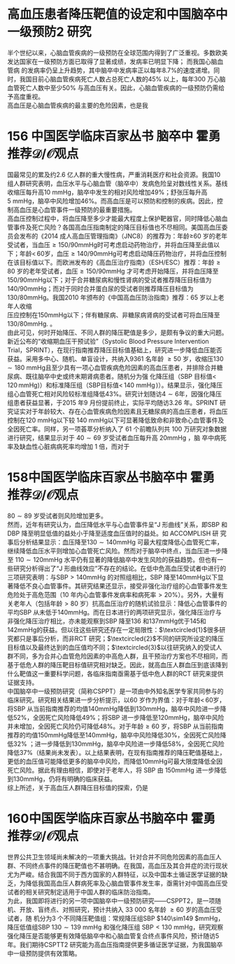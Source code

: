 # 高血压患者降压靶值的设定和中国脑卒中一级预防2 研究  
半个世纪以来，心脑血管疾病的一级预防在全球范围内得到了广泛重视。多数欧美发达国家在一级预防方面已取得了显著成绩，发病率已明显下降； 而我国心脑血管病 的发病率仍呈上升趋势，其中脑卒中发病率正以每年$8.7\%$的速度递增。同时，我国目前心脑血管疾病死亡人数占总死亡人数的$45\%$ 以上，每年300 万心脑血管死亡人数中至少$50\%$ 与高血压有关。因此，心脑血管疾病的一级预防仍需给予高度重视。  
高血压是心脑血管疾病的最主要的危险因素，也是我  
# 156 中国医学临床百家丛书 脑卒中  霍勇 推荐${\mathcal{D}}/{\mathcal{O}}$观点  
国最常见的累及约2.6 亿人群的重大慢性病，严重消耗医疗和社会资源。我国10 组人群研究表明，血压水平与心脑血管（脑卒中）发病危险呈对数线性关系。基线收缩压每升高$10\ \mathrm{mmHg}$，脑卒中发生的相对风险增加$49\%$；舒张压每升高$5~\mathrm{mmHg}$，脑卒中风险增加$46\%$。而高血压是可以预防和控制的疾病。因此，控制高血压是心血管事件一级预防的最重要措施。  
高血压控制过程中，将血压降至多少才能最大程度上保护靶器官，同时降低心脑血管事件及死亡风险？各国高血压指南制定的降压目标值也不尽相同。美国高血压委员会发布的《2014 成人高血压管理指南》（JNC8）的推荐为：年龄≥60 岁的老年受试者，当血压$\geqslant150/90\mathrm{mm}\mathrm{Hg}$时可考虑启动药物治疗，并将血压降至此值以下；年龄$<\,60$岁，血压$\geqslant140/90\mathrm{mm}\mathrm{Hg}$可考虑启动降压药物治疗，并将血压控制在该目标值以下。而欧洲发布的《高血压治疗指南》（ESH/ESC）推荐：年龄$\geqslant80$ 岁的老年受试者，血压$\geqslant150/90\mathrm{mm}\mathrm{Hg}$ 才可考虑开始降压，并将血压降至$150/90\mathrm{mmHg}$以下；对于合并糖尿病和慢性肾病的受试者推荐降压目标值为$140/90\mathrm{mmHg}$；而对于同时合并蛋白尿的受试者则推荐降压目标值为$130/80\mathrm{mmHg}$。我国2010 年颁布的《中国高血压防治指南》推荐：65 岁以上老年人收缩  
压应控制在$150\mathrm{mmHg}$以下；伴有糖尿病、非糖尿病肾病的受试者可将血压降至 $130/80\mathrm{mmHg}.$ 。  
由此可见，何时开始降压、不同人群的降压靶值是多少，是颇有争议的重大问题。新近公布的“收缩期血压干预试验”（Systolic Blood Pressure Intervention Trial，SPRINT），在现行指南推荐降压目标值基础上，研究进一步降低血压能否获益。采用多中心、随机、单盲设计，共纳入9361 名年龄 $\geqslant50$ 岁，收缩压$130\sim180~\mathrm{mmHg}$且至少具有一项心血管疾病危险因素的高血压患者，并排除合并糖尿病、既往脑卒中史或终末期肾病患者。随机分为强 化降压组（SBP 目标值$<\,120\,\mathrm{mmHg})$）和标准降压组（SBP目标值$<\,140\ \mathrm{mmHg}\,)$）。结果显示，强化降压组心血管死亡相对风险较标准组降低$43\%$。研究计划随访$4\sim6$年，因强化降压组患者获益显著，于2015 年9 月份提前终止，实际平均随访3.26 年。SPRINT 研究证实对于年龄较大、存在心血管疾病危险因素且无糖尿病的高血压患者，将血压控制在$120~\mathrm{mmHg}$以下较 $140~\mathrm{mmHg}$以下可显著降低致命和非致命心血管事件及全因死亡率。同样，另一项荟萃分析纳入了 61 个前瞻队列共 100 万研究对象数据进行研究，结果显示对于 $40\sim69$  岁受试者血压每升高   $20\mathrm{mmHg}$ ，脑 卒中病死率及缺血性心脏病病死率均增加  1  倍，而对于  
# 158中国医学临床百家丛书脑卒中  霍勇 推荐${\mathcal{D}}/{\mathcal{O}}$观点  
$80\sim89$ 岁受试者则风险增加更多。  
然而，近年有研究认为，血压降低水平与心血管事件呈“J 形曲线”关系，即SBP 和DBP 降至明显低值的益处小于降至适度血压值时的益处。如  ACCOMPLISH  研 究事后分析结果显示：血压降至$130\sim140\mathrm{mmHg}$ 可最大程度降低心血管死亡率，继续降低血压水平则增加心血管死亡风险。然而对于脑卒中终点，当血压进一步降至 $110\sim120\mathrm{mmHg}$ 水平仍有显著的降低脑卒中发生风险的获益趋势。但也有一些研究分析得出了“J 形曲线效应”不存在的结论。在低中危高血压受试者中进行的三项研究表明：与$\mathrm{SBP>140mmHg}$ 的对照组相比，SBP 降至$140\mathrm{mmHg}$以下显著降低不良心血管事件。其研究结果还显示，接受非强化治疗组的心血管事件发生危险处于高危范围（10 年内心血管事件发病率和病死率$>20\%$）。另外，大量有关老年人（包括年龄$>80$ 岁）抗高血压治疗的随机试验显示：降低心血管事件的平均SBP 从未低于$140\mathrm{mmHg}$。而在日本进行的两项研究显示，强化降压治疗与非强化降压治疗相比，亦未能观察到SBP 降至136 和$137\mathrm{mmHg}$优于145和$142\mathrm{mmHg}$的获益。但以往这些研究还存在一定局限性：$\textcircled{1}$很多研究都只是事后分析，而非RCT 研究；$\textcircled{2}$不同的研究所设定的降压目标值以及最终达到的血压值均不同；$\textcircled{3}$以往研究纳入的受试人群不同，多为合并心血管危险因素的中高危人群，且干预治疗方案也不尽相同，而基于低危人群的降压靶目标值研究相对缺乏。因此，就高血压人群血压到底该降到什么靶值这一重要科学问题，各临床指南亟需基于低中危人群的RCT 研究来提供证据支持。  
中国脑卒中一级预防研究（简称CSPPT）是一项由中外知名医学专家共同参与的临床研究。研究相关结果进一步分析提示，以60 岁作为界值：对于年龄$<\,60$岁，将SBP 从当前指南推荐的均值$140\mathrm{mmHg}$降低到$130\mathrm{mmHg}$，脑卒中风险进一步降低$52\%$，全因死亡风险降低$49\%$；将SBP 进一步降低至$120\mathrm{mmHg}$，脑卒中风险并未增加，全因死亡风险仍可降低$48\%$。对于年龄$\geqslant60$ 岁，将SBP 从当前指南推荐的均值$150\mathrm{mmHg}$降低至$140\mathrm{mmHg}$，脑卒中风险降低$30\%$，全因死亡风险降低$32\%$ ；进一步降低到$130\mathrm{mmHg}$，脑卒中风险进一步降低$58\%$，全因死亡风险降低$37\%$（结果尚未发表）。以上结果表明，在现有指南推荐的降压靶值基础上，更低的血压值可能降低更多的脑卒中风险，而降低$10\mathrm{mmHg}$可最大限度降低全因死亡风险。据此有理由相信，即使对于老年人，将 SBP  由 150mmHg 进一步降低到$130\mathrm{mmHg}$，仍将有明确的临床获益。  
综上所述，关于高血压人群降压目标值的探索，仍是  
# 160中国医学临床百家丛书脑卒中  霍勇 推荐${\mathcal{D}}/{\mathcal{O}}$观点  
世界公共卫生领域尚未解决的一项重大挑战。针对合并不同危险因素的高血压人群、不同终点事件的降压靶值也不甚明确。在我国，高血压及其合并症的流行现状尤为严峻。结合我国不同于西方国家的人群特征，以及中国本土循证医学证据的缺乏，为降低我国高血压人群病死率及心脑血管事件发生率，亟需针对中国高血压受试者的相关研究制定适用于中国人群的临床防治指南。  
为此，我国即将进行的另一项中国脑卒中一级预防研究——CSPPT2，是一项随机、开放、盲终点、对照研究，预计共纳入 33 000  名年龄 $\geqslant60$  岁的高血压受试者，随 机分为3 个不同降压靶值组：常规降压组SBP $140\sim149
$$\mathrm{mmHg}$，降压低值组SBP $130\sim139~\mathrm{mmHg}$ 和强化降压组 
$\mathrm{SBP}<130~\mathrm{mmHg}$，研究观察强化降压是否能够更有效降低脑卒中和心脑血管复合终点事件风险，预计随访5 年。我们期待CSPTT2 研究能为高血压指南提供更多循证医学证据，为我国脑卒中一级预防提供有效策略。  
